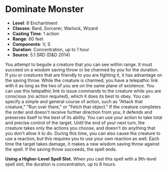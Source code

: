 # Dominate Monster

- **Level**: 8 Enchantment
- **Classes**: Bard, Sorcerer, Warlock, Wizard
- **Casting Time**: 1 action
- **Range**: 60 feet
- **Components**: V, S
- **Duration**: Concentration, up to 1 hour
- **Source**: 5.1 SRD (D&D 2014)

You attempt to beguile a creature that you can see within range. It must succeed on a wisdom saving throw or be charmed by you for the duration. If you or creatures that are friendly to you are fighting it, it has advantage on the saving throw. While the creature is charmed, you have a telepathic link with it as long as the two of you are on the same plane of existence. You can use this telepathic link to issue commands to the creature while you are conscious (no action required), which it does its best to obey. You can specify a simple and general course of action, such as "Attack that creature," "Run over there," or "Fetch that object." If the creature completes the order and doesn't receive further direction from you, it defends and preserves itself to the best of its ability. You can use your action to take total and precise control of the target. Until the end of your next turn, the creature takes only the actions you choose, and doesn't do anything that you don't allow it to do. During this time, you can also cause the creature to use a reaction, but this requires you to use your own reaction as well. Each time the target takes damage, it makes a new wisdom saving throw against the spell. If the saving throw succeeds, the spell ends.

**Using a Higher-Level Spell Slot.** When you cast this spell with a 9th-level spell slot, the duration is concentration, up to 8 hours.
